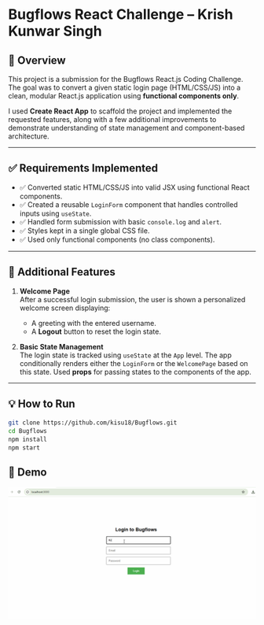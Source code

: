 # Bugflows React Challenge – Krish Kunwar Singh

## 🚀 Overview

This project is a submission for the Bugflows React.js Coding Challenge. The goal was to convert a given static login page (HTML/CSS/JS) into a clean, modular React.js application using **functional components only**.

I used **Create React App** to scaffold the project and implemented the requested features, along with a few additional improvements to demonstrate understanding of state management and component-based architecture.

---

## ✅ Requirements Implemented

- ✅ Converted static HTML/CSS/JS into valid JSX using functional React components.
- ✅ Created a reusable `LoginForm` component that handles controlled inputs using `useState`.
- ✅ Handled form submission with basic `console.log` and `alert`.
- ✅ Styles kept in a single global CSS file.
- ✅ Used only functional components (no class components).

---

## 🌟 Additional Features

1. **Welcome Page**  
   After a successful login submission, the user is shown a personalized welcome screen displaying:
   - A greeting with the entered username.
   - A **Logout** button to reset the login state.

3. **Basic State Management**  
   The login state is tracked using `useState` at the `App` level. The app conditionally renders either the `LoginForm` or the `WelcomePage` based on this state. Used **props** for passing states to the components of the app.

---
## 💡 How to Run

```bash
git clone https://github.com/kisu18/Bugflows.git
cd Bugflows
npm install
npm start
```

## 🎥 Demo

![Login Demo](public/demo.gif)


